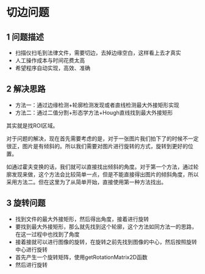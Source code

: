 # 切边问题

## 1 问题描述

- 扫描仪扫毛到法律文件，需要切边，去掉边缘空白，这样看上去才真实
- 人工操作成本与时间花费太高
- 希望程序自动实现，高效、准确

 ## 2 解决思路

- 方法一：通过边缘检测+轮廓检测发现或者直线检测最大外接矩形实现
- 方法二：通过二值分割+形态学方法+Hough直线找到最大外接矩形

其实就是找ROI区域。

对于问题的解决，现在首先需要考虑的是，对于一张图片我们拍下了的时候不一定很正，图片是有倾斜的。所以我们需要对图片进行旋转的方式，旋转到更好的位置。

如通过霍夫变换的话，我们就可以直接找出倾斜的角度。对于第一个方法，通过轮廓发现来做，这个方法会比较简单一点，但是不能直接得出图片的倾斜角度，所以采用方法二。但在这里为了从简单开始，直接使用第一种方法找出。



## 3 旋转问题

- 找到文件的最大外接矩形，然后得出角度，接着进行旋转
- 要找到最大外接矩形，那么就先找到这个轮廓，这个方法如同方法一的思路，在这一过程中也找到了角度
- 接着接就可以进行图像的旋转，在旋转之前先找到图像的中心，然后按照旋转中心进行旋转
- 首先产生一个旋转矩阵，使用getRotationMatrix2D函数
- 然后进行旋转
